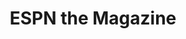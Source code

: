 ---
collection_archive: true
collection_awards: []
collection_category:
  - Editorial
  - Reportage
  - Humor
  - Sports + Athletes
  - Still Life + Details
  - Environments
  - Portraits
  - Color
collection_content: 
collection_cover: https://d1sf55qlb7p6hz.cloudfront.net/cactus-16.jpg
collection_cover_mobile: https://d1sf55qlb7p6hz.cloudfront.net/verticalcovers-24.jpg
collection_description: >-
  Cactus League examines the intersection of fan culture and professional
  athletes during spring workouts. Baseball’s spring training brings the fans
  and players together while the hope for a new season breeds a jovial and loose
  atmosphere between the two.


  Featured on _PDN Photo of the Day._
collection_description_alignment: left
collection_exhibition: []
collection_filter: Commissioned + Stock
collection_hidden: false
collection_meta: Cactus League 
collection_preview:
  - https://d1sf55qlb7p6hz.cloudfront.net/espn_cactus_covers-1.jpg
  - https://d1sf55qlb7p6hz.cloudfront.net/espn_cactus_covers-2.jpg
  - https://d1sf55qlb7p6hz.cloudfront.net/espn_cactus_covers-3.jpg
  - https://d1sf55qlb7p6hz.cloudfront.net/espn_cactus_covers-4.jpg
cover_image: https://d1sf55qlb7p6hz.cloudfront.net/social-22.jpg
date: 
hide_footer: true
layout: blocks
logo: 
navigation_theme: white
px_extra: true
slug: cactus-league
theme_color: FDE583
theme_color_all_works: FB548C
title: ESPN the Magazine
collection_blocks:
  - _bookshop_name: collections/media-row-start
    row_alignment: between
  - _bookshop_name: collections/media-element
    block: media-element
    color: B1CD6B
    image: https://d1sf55qlb7p6hz.cloudfront.net/cactus-1.jpg
    margin_left: 20
    margin_right: 0
    margin_y: 100
    width: 60
  - _bookshop_name: collections/media-row
    row_alignment: between
  - _bookshop_name: collections/media-element
    block: media-element
    color: F6E483
    image: https://d1sf55qlb7p6hz.cloudfront.net/cactus-3.jpg
    margin_left: 5
    margin_y: 100
    width: 33
  - _bookshop_name: collections/media-element
    block: media-element
    color: EEA998
    image: https://d1sf55qlb7p6hz.cloudfront.net/cactus-2.jpg
    margin_left: 0
    margin_right: 15
    margin_y: 400
    width: 40
  - _bookshop_name: collections/media-row
    row_alignment: between
  - _bookshop_name: collections/media-element
    block: media-element
    color: CAD9E2
    image: https://d1sf55qlb7p6hz.cloudfront.net/cactus-4.jpg
    margin_left: 25
    margin_y: 100
    width: 50
  - _bookshop_name: collections/media-row
    row_alignment: between
  - _bookshop_name: collections/media-element
    block: media-element
    color: F93832
    image: https://d1sf55qlb7p6hz.cloudfront.net/cactus-5.jpg
    margin_left: 0
    margin_right: 0
    margin_y: 100
    width: 33
  - _bookshop_name: collections/media-element
    block: media-element
    color: FADABF
    image: https://d1sf55qlb7p6hz.cloudfront.net/cactus-6.jpg
    margin_left: 0
    margin_right: 0
    margin_y: 300
    width: 60
  - _bookshop_name: collections/media-row
    row_alignment: between
  - _bookshop_name: collections/media-element
    block: media-element
    color: 5083E0
    image: https://d1sf55qlb7p6hz.cloudfront.net/cactus-7.jpg
    margin_left: 50
    margin_right: 0
    margin_y: 100
    width: 33
  - _bookshop_name: collections/media-row
    row_alignment: between
  - _bookshop_name: collections/media-element
    block: media-element
    color: DDE5F1
    image: https://d1sf55qlb7p6hz.cloudfront.net/cactus-8.jpg
    margin_left: 10
    margin_right: 0
    margin_y: 100
    width: 50
  - _bookshop_name: collections/media-element
    block: media-element
    color: FEE5DA
    image: https://d1sf55qlb7p6hz.cloudfront.net/cactus-9.jpg
    margin_left: 0
    margin_right: 5
    margin_y: 300
    width: 30
  - _bookshop_name: collections/media-element
    block: media-element
    color: EA113C
    image: https://d1sf55qlb7p6hz.cloudfront.net/cactus-10.jpg
    margin_left: 45
    margin_right: 0
    margin_y: 100
    width: 40
  - _bookshop_name: collections/media-row
    row_alignment: between
  - _bookshop_name: collections/media-element
    block: media-element
    color: 92D09F
    image: https://d1sf55qlb7p6hz.cloudfront.net/cactus-11.jpg
    margin_left: 10
    margin_y: 100
    width: 60
  - _bookshop_name: collections/media-row
    row_alignment: between
  - _bookshop_name: collections/media-element
    block: media-element
    color: 8CABA5
    image: https://d1sf55qlb7p6hz.cloudfront.net/cactus-12.jpg
    margin_left: 5
    margin_right: 0
    margin_y: 400
    width: 50
  - _bookshop_name: collections/media-element
    block: media-element
    color: F4DFCE
    image: https://d1sf55qlb7p6hz.cloudfront.net/cactus-13.jpg
    margin_right: 10
    margin_y: 100
    width: 30
  - _bookshop_name: collections/media-row
    row_alignment: between
  - _bookshop_name: collections/media-element
    block: media-element
    color: B0CB97
    image: https://d1sf55qlb7p6hz.cloudfront.net/cactus-14.jpg
    margin_left: 10
    margin_right: 0
    margin_y: 100
    width: 33
  - _bookshop_name: collections/media-element
    block: media-element
    color: 3850A3
    image: https://d1sf55qlb7p6hz.cloudfront.net/cactus-15.jpg
    margin_left: 0
    margin_right: 20
    margin_y: 400
    width: 33
  - _bookshop_name: collections/media-row
    row_alignment: between
  - _bookshop_name: collections/media-element
    block: media-element
    color: CDE5F3
    image: https://d1sf55qlb7p6hz.cloudfront.net/cactus-16.jpg
    margin_left: 10
    margin_y: 100
    width: 66
  - _bookshop_name: collections/media-row-end
collection_press:
  - content: _PDN Photo of the Day_
  - content: Press List Item
---
